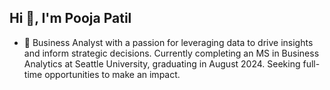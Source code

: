 ## Hi 👋, I'm Pooja Patil
- 🔭 Business Analyst with a passion for leveraging data to drive insights and inform strategic decisions. Currently completing an MS in Business Analytics at Seattle University, graduating in August 2024. Seeking full-time opportunities to make an impact.

<!--
**poojapatilhr/poojapatilhr** is a ✨ _special_ ✨ repository because its `README.md` (this file) appears on your GitHub profile.

Here are some ideas to get you started:


- 🌱 I’m currently learning ...
- 👯 I’m looking to collaborate on ...
- 🤔 I’m looking for help with ...
- 💬 Ask me about ...
- 📫 How to reach me: ...
- 😄 Pronouns: ...
- ⚡ Fun fact: ...
-->
